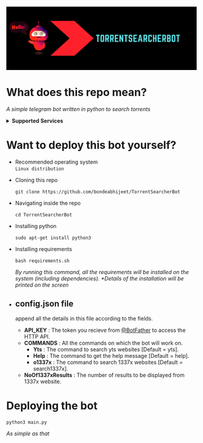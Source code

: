 [![TorrentSearcherBot Banner](https://raw.githubusercontent.com/bondeabhijeet/TorrentSearcherBot/main/torrentsearcher.png)](https://github.com/bondeabhijeet/TorrentSearcherBot)


# What does this repo mean?
 _A simple telegram bot written in python to search torrents_

<details>
  <summary> <b>Supported Services </b></summary>

  + YTS.AM | YTS.AG | YTS.MX | YTS.LT
  + 1337x.to | 1337x.st | 1337x.ws | 1337x.eu | 1337x.se | 1337x.is | 1337x.gd
  + <i>Working on more...</i>
</details>

# Want to deploy this bot yourself?
- Recommended operating system<br>
   ```Linux distribution```
   
- Cloning this repo
  ```
  git clone https://github.com/bondeabhijeet/TorrentSearcherBot
  ```
- Navigating inside the repo
  ```
  cd TorrentSearcherBot
  ```
  
- Installing python
  ```
  sudo apt-get install python3
  ```


- Installing requirements
  ```
  bash requirements.sh
  ```
  _By running this command, all the requirements will be installed on the system (including dependencies). *Details of the installation will be printed on the         screen_
- ## config.json file
     append all the details in this file according to the fields.
   - **API_KEY** : The token you recieve from [@BotFather](https://telegram.me/BotFather) to access the HTTP API.
   - **COMMANDS** : All the commands on which the bot will work on.
     + **Yts** : The command to search yts websites [Default = yts].
     + **Help** : The command to get the help message [Default = help].
     + **o1337x** : The command to search 1337x websites [Default = search1337x].
   - **NoOf1337xResults** : The number of results to be displayed from 1337x website.
# Deploying the bot
 ```
 python3 main.py
 ```
 _As simple as that_
